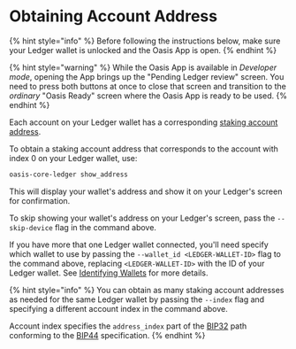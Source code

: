 # Obtaining Account Address

{% hint style="info" %}
Before following the instructions below, make sure your Ledger wallet is
unlocked and the Oasis App is open.
{% endhint %}

{% hint style="warning" %}
While the Oasis App is available in _Developer mode_, opening the App brings
up the "Pending Ledger review" screen.
You need to press both buttons at once to close that screen and transition to
the _ordinary_ "Oasis Ready" screen where the Oasis App is ready to be used.
{% endhint %}

Each account on your Ledger wallet has a corresponding
[staking account address].

To obtain a staking account address that corresponds to the account with index
0 on your Ledger wallet, use:

```bash
oasis-core-ledger show_address
```

This will display your wallet's address and show it on your Ledger's screen for
confirmation.

To skip showing your wallet's address on your Ledger's screen, pass the
`--skip-device` flag in the command above.

If you have more that one Ledger wallet connected, you'll need specify which
wallet to use by passing the `--wallet_id <LEDGER-WALLET-ID>` flag to the
command above, replacing `<LEDGER-WALLET-ID>` with the ID of your Ledger wallet.
See [Identifying Wallets] for more details.

{% hint style="info" %}
You can obtain as many staking account addresses as needed for the same Ledger
wallet by passing the `--index` flag and specifying a different account index in
the command above.

Account index specifies the `address_index` part of the [BIP32] path conforming
to the [BIP44] specification.
{% endhint %}

[staking account address]:
  https://docs.oasis.dev/general/use-your-tokens/account/address
[Identifying Wallets]: wallets.md
[BIP32]: https://github.com/bitcoin/bips/blob/master/bip-0032.mediawiki
[BIP44]: https://github.com/bitcoin/bips/blob/master/bip-0044.mediawiki
